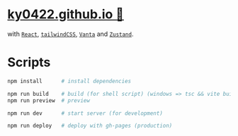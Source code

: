 # [ky0422.github.io 🚀](https://ky0422.github.io)

with [`React`](https://reactjs.org/), [`tailwindCSS`](https://tailwindcss.com/), [`Vanta`](https://vantajs.com/) and [`Zustand`](https://zustand-demo.pmnd.rs/).

# Scripts

```sh
npm install      # install dependencies

npm run build    # build (for shell script) (windows => tsc && vite build)
npm run preview  # preview

npm run dev      # start server (for development)

npm run deploy   # deploy with gh-pages (production)
```

